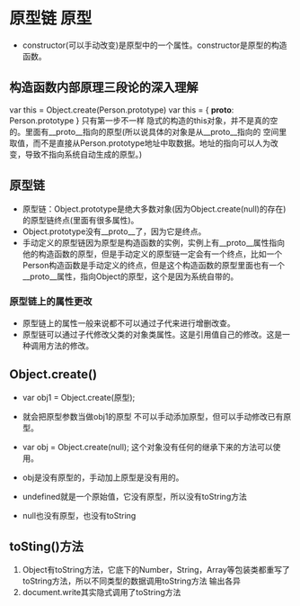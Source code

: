 # 原型链 原型

* constructor(可以手动改变)是原型中的一个属性。constructor是原型的构造函数。

## 构造函数内部原理三段论的深入理解

var this = Object.create(Person.prototype)
var  this = {
    __proto__: Person.prototype
}
只有第一步不一样   隐式的构造的this对象，并不是真的空的。里面有__proto__指向的原型(所以说具体的对象是从__proto__指向的
空间里取值，而不是直接从Person.prototype地址中取数据。地址的指向可以人为改变，导致不指向系统自动生成的原型。)

## 原型链

* 原型链：Object.prototype是绝大多数对象(因为Object.create(null)的存在)的原型链终点(里面有很多属性)。
* Object.prototype没有__proto__了，因为它是终点。
* 手动定义的原型链因为原型是构造函数的实例，实例上有__proto__属性指向他的构造函数的原型，但是手动定义的原型链一定会有一个终点，比如一个Person构造函数是手动定义的终点，但是这个构造函数的原型里面也有一个__proto__属性，指向Object的原型，这个是因为系统自带的。

### 原型链上的属性更改

* 原型链上的属性一般来说都不可以通过子代来进行增删改查。
* 原型链可以通过子代修改父类的对象类属性。这是引用值自己的修改。这是一种调用方法的修改。

## Object.create()

* var obj1 = Object.create(原型);
* 就会把原型参数当做obj1的原型 不可以手动添加原型，但可以手动修改已有原型。

* var obj = Object.create(null); 这个对象没有任何的继承下来的方法可以使用。
* obj是没有原型的，手动加上原型是没有用的。

* undefined就是一个原始值，它没有原型，所以没有toString方法
* null也没有原型，也没有toString

## toSting()方法

1. Object有toString方法，它底下的Number，String，Array等包装类都重写了toString方法，所以不同类型的数据调用toString方法
输出各异
2. document.write其实隐式调用了toString方法
